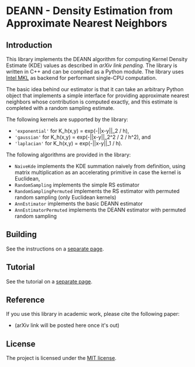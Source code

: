 # DEANN - Density Estimation from Approximate Nearest Neighbors

## Introduction

This library implements the DEANN algorithm for computing Kernel Density Estimate (KDE) values as described in *arXiv link pending.* The library is written in C++ and can be compiled as a Python module. The library uses [Intel MKL](https://software.intel.com/content/www/us/en/develop/tools/oneapi/components/onemkl.html) as backend for performant single-CPU computation.

The basic idea behind our estimator is that it can take an arbitrary Python object that implements a simple interface for providing approximate nearest neighbors whose contribution is computed exactly, and this estimate is completed with a random sampling estimate.

The following kernels are supported by the library:
* `'exponential'` for K_h(x,y) = exp(-||x-y||_2 / h),
* `'gaussian'` for K_h(x,y) = exp(-||x-y||_2^2 / 2 / h^2), and
* `'laplacian'` for K_h(x,y) = exp(-||x-y||_1 / h).

The following algorithms are provided in the library:
* `NaiveKde` implements the KDE summation naively from definition, using matrix multiplication as an accelerating primitive in case the kernel is Euclidean,
* `RandomSampling` implements the simple RS estimator
* `RandomSamplingPermuted` implements the RS estimator with permuted random sampling (only Euclidean kernels)
* `AnnEstimator` implements the basic DEANN estimator
* `AnnEstimatorPermuted` implements the DEANN estimator with permuted random sampling

## Building
See the instructions on a [separate page](BUILDING.md).

## Tutorial
See the tutorial on a [separate page](TUTORIAL.md).

## Reference

If you use this library in academic work, please cite the following paper:
* (arXiv link will be posted here once it's out)

## License

The project is licensed under the [MIT license](LICENSE). 
